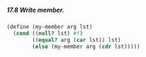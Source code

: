 ##### 17.8 Write member.
```Scheme
(define (my-member arg lst)
  (cond ((null? lst) #f)
        ((equal? arg (car lst)) lst)
        (else (my-member arg (cdr lst)))))
```
